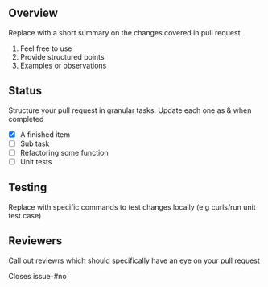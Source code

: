## Overview

Replace with a short summary on the changes covered in pull request

1. Feel free to use
2. Provide structured points
3. Examples or observations

## Status

Structure your pull request in granular tasks. Update each one as & when completed

- [x] A finished item
- [ ] Sub task
- [ ] Refactoring some function
- [ ] Unit tests

## Testing

Replace with specific commands to test changes locally (e.g curls/run unit test case)

## Reviewers

Call out reviewrs which should specifically have an eye on your pull request 

Closes issue-#no